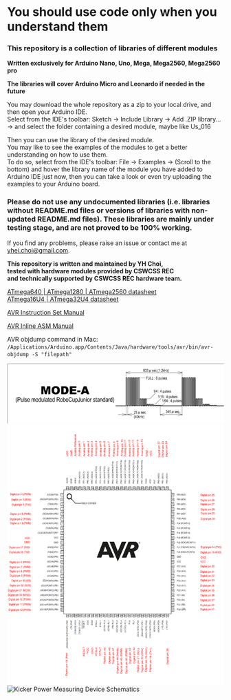 # You should use code only when you understand them  
  
### This repository is a collection of libraries of different modules  
  
**Written exclusively for Arduino Nano, Uno, Mega, Mega2560, Mega2560 pro**  
  
**The libraries will cover Arduino Micro and Leonardo if needed in the future**  
  
You may download the whole repository as a zip to your local drive, and then open your Arduino IDE.  
Select from the IDE's toolbar: Sketch -> Include Library -> Add .ZIP library... -> and select the folder containing a desired module, maybe like Us_016  



Then you can use the library of the desired module.  
You may like to see the examples of the modules to get a better understanding on how to use them.  
To do so, select from the IDE's toolbar: File -> Examples -> (Scroll to the bottom) and hover the library name of the module you have added to Arduino IDE just now, then you can take a look or even try uploading the examples to your Arduino board.  



### Please do not use any undocumented libraries (i.e. libraries **without README.md files** or versions of libraries with **non-updated README.md files**). These libraries are mainly under testing stage, and are not proved to be 100% working.  



If you find any problems, please raise an issue or contact me at yhei.choi@gmail.com.  
  
**This repository is written and maintained by YH Choi,**  
**tested with hardware modules provided by CSWCSS REC**  
**and technically supported by CSWCSS REC hardware team.**  

[ATmega640 | ATmega1280 | ATmega2560 datasheet](https://ww1.microchip.com/downloads/en/devicedoc/atmel-2549-8-bit-avr-microcontroller-atmega640-1280-1281-2560-2561_datasheet.pdf)  
[ATmega16U4 | ATmega32U4 datasheet](https://ww1.microchip.com/downloads/en/DeviceDoc/Atmel-7766-8-bit-AVR-ATmega16U4-32U4_Datasheet.pdf)  
  
[AVR Instruction Set Manual](http://ww1.microchip.com/downloads/en/devicedoc/atmel-0856-avr-instruction-set-manual.pdf)  
  
[AVR Inline ASM Manual](https://www.nongnu.org/avr-libc/user-manual/inline_asm.html)
  
AVR objdump command in Mac: `/Applications/Arduino.app/Contents/Java/hardware/tools/avr/bin/avr-objdump -S "filepath"`
  
![RCJ Soccer Lightweight IR ball pulse graph](./Ningor_ir/ball_pulse_graph.png)
![ATmega2560 pinout](./Mcu_chip_pinout/ATmega2560_to_Arduino_Mega_pinout.png)
![Kicker Power Measuring Device Schematics](https://github.com/RoboCupJuniorTC/soccer-rules/blob/master/kicker_testing_schematics.png)